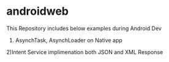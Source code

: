 # androidweb

This Repository includes below examples during Android Dev

1) AsynchTask, AsynchLoader on Native app

2)Intent Service implimenation both JSON and XML Response
